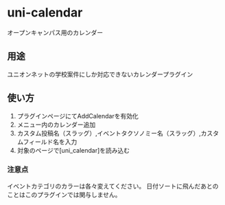 # uni-calendar
オープンキャンパス用のカレンダー
## 用途
ユニオンネットの学校案件にしか対応できないカレンダープラグイン

## 使い方
1. プラグインページにてAddCalendarを有効化
2. メニュー内のカレンダー追加
3. カスタム投稿名（スラッグ）,イベントタクソノミー名（スラッグ）,カスタムフィールド名を入力
4. 対象のページで[uni_calendar]を読み込む

### 注意点
イベントカテゴリのカラーは各々変えてください。
日付ソートに飛んだあとのことはこのプラグインでは関与しません。

